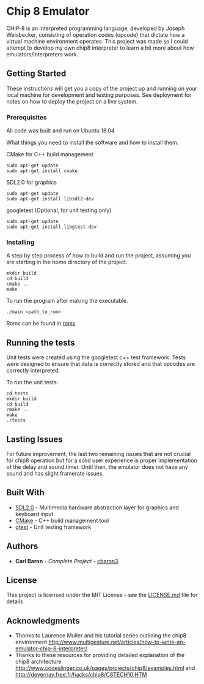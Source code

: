 # Chip 8 Emulator

CHIP-8 is an interpreted programming language, developed by Joseph Weisbecker, consisting of operation codes (opcode) that dictate how a virtual machine environment operates. This project was made so I could attempt to develop my own chip8 interpreter to learn a bit more about how emulators/interpreters work.

## Getting Started

These instructions will get you a copy of the project up and running on your local machine for development and testing purposes. See deployment for notes on how to deploy the project on a live system.

### Prerequisites

All code was built and run on Ubuntu 18.04

What things you need to install the software and how to install them.

CMake for C++ build management
```
sudo apt-get update
sudo apt-get install cmake
```

SDL2.0 for graphics
```
sudo apt-get update
sudo apt-get install libsdl2-dev
```

googletest (Optional, for unit testing only)
```
sudo apt-get update
sudo apt-get install libgtest-dev
```

### Installing

A step by step process of how to build and run the project, assuming you are starting in the home directory of the project.

```
mkdir build
cd build
cmake ..
make
```

To run the program after making the executable.

```
./main <path_to_rom>
```

Roms can be found in [roms](roms/)

## Running the tests

Unit tests were created using the googletest c++ test framework. Tests were designed to ensure that data is correctly stored
and that opcodes are correctly interpreted. 

To run the unit tests: 

```
cd tests
mkdir build
cd build
cmake ..
make
./tests
```
## Lasting Issues

For future improvement, the last two remaining issues that are not crucial for chip8 operation but for a solid user experience is proper implementation of the delay and sound timer. Until then, the emulator does not have any sound and has slight framerate issues. 

## Built With

* [SDL2.0](https://www.libsdl.org/) - Multimedia hardware abstraction layer for graphics and keyboard input
* [CMake](https://cmake.org/) - C++ build management tool
* [gtest](https://github.com/google/googletest) - Unit testing framework

## Authors

* **Carl Baron** - *Complete Project* - [cbaron3](https://github.com/cbaron3)

## License

This project is licensed under the MIT License - see the [LICENSE.md](LICENSE.md) file for details

## Acknowledgments

* Thanks to Laurence Muller and his tutorial series outlining the chip8 environment http://www.multigesture.net/articles/how-to-write-an-emulator-chip-8-interpreter/
* Thanks to these resources for providing detailed explanation of the chip8 architecture http://www.codeslinger.co.uk/pages/projects/chip8/examples.html and http://devernay.free.fr/hacks/chip8/C8TECH10.HTM
